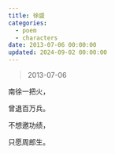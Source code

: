 ```yaml
---
title: 徐盛
categories:
  - poem
  - characters
date: 2013-07-06 00:00:00
updated: 2024-09-02 00:00:00
---
```


> 2013-07-06

南徐一把火，

曾退百万兵。

不想邀功绩，

只愿周郎生。
